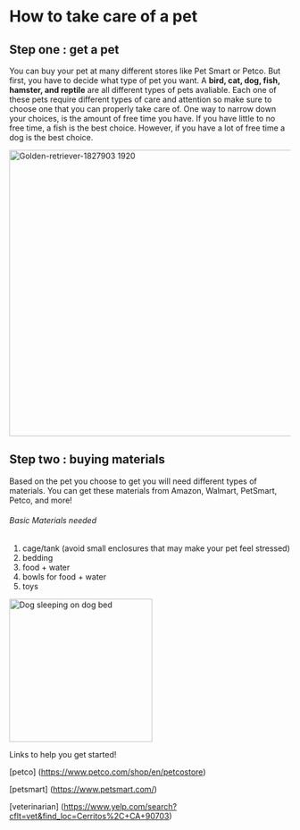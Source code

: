 # How to take care of a pet
## Step one : get a pet
You can buy your pet at many different stores like Pet Smart or Petco. But first, you have to decide what type of pet you want. 
A **bird, cat, dog, fish, hamster, and reptile** are all different types of pets avaliable. Each one of these pets require different types of care and attention so make sure to choose one that you can properly take care of. One way to narrow down your choices, is the amount of free time you have. If you have little to no free time, a fish is the best choice. However, if you have a lot of free time a dog is the best choice.


<a title="RetyiRetyi, CC0, via Wikimedia Commons" href="https://commons.wikimedia.org/wiki/File:Golden-retriever-1827903_1920.jpg"><img width="512" alt="Golden-retriever-1827903 1920" src="https://upload.wikimedia.org/wikipedia/commons/thumb/8/88/Golden-retriever-1827903_1920.jpg/512px-Golden-retriever-1827903_1920.jpg"></a>


## Step two : buying materials 
Based on the pet you choose to get you will need different types of materials. You can get these materials from Amazon, Walmart, PetSmart, Petco, and more! 

###### Basic Materials needed
1. cage/tank (avoid small enclosures that may make your pet feel stressed)
2. bedding
3. food + water 
4. bowls for food + water
5. toys

<a title="Nicole Qowens, CC BY-SA 4.0 &lt;https://creativecommons.org/licenses/by-sa/4.0&gt;, via Wikimedia Commons" href="https://commons.wikimedia.org/wiki/File:Dog_sleeping_on_dog_bed.jpg"><img width="256" alt="Dog sleeping on dog bed" src="https://upload.wikimedia.org/wikipedia/commons/thumb/2/2a/Dog_sleeping_on_dog_bed.jpg/256px-Dog_sleeping_on_dog_bed.jpg"></a>

Links to help you get started!

[petco]
(https://www.petco.com/shop/en/petcostore)

[petsmart]
(https://www.petsmart.com/)

[veterinarian]
(https://www.yelp.com/search?cflt=vet&find_loc=Cerritos%2C+CA+90703)
